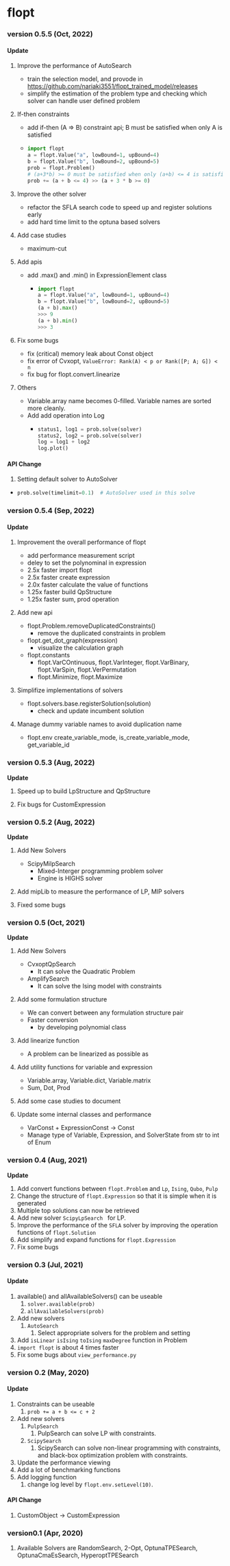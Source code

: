 # flopt


### version 0.5.5 (Oct, 2022)

#### Update

1. Improve the performance of AutoSearch
    - train the selection model, and provode in https://github.com/nariaki3551/flopt_trained_model/releases
    - simplify the estimation of the problem type and checking which solver can handle user defined problem

2. If-then constraints
    - add if-then (A => B) constraint api; B must be satisfied when only A is satisfied
    - ```python
      import flopt
      a = flopt.Value("a", lowBound=1, upBound=4)
      b = flopt.Value("b", lowBound=2, upBound=5)
      prob = flopt.Problem()
      # (a+3*b) >= 0 must be satisfied when only (a+b) <= 4 is satisfied
      prob += (a + b <= 4) >> (a + 3 * b >= 0)
      ```
2. Improve the other solver
    - refactor the SFLA search code to speed up and register solutions early
    - add hard time limit to the optuna based solvers

3. Add case studies
    - maximum-cut

4. Add apis
    - add .max() and .min() in ExpressionElement class
        - ```python
          import flopt
          a = flopt.Value("a", lowBound=1, upBound=4)
          b = flopt.Value("b", lowBound=2, upBound=5)
          (a + b).max()
          >>> 9
          (a + b).min()
          >>> 3
          ```

5. Fix some bugs
    - fix (critical) memory leak about Const object
    - fix error of Cvxopt, `ValueError: Rank(A) < p or Rank([P; A; G]) < n`
    - fix bug for flopt.convert.linearize

6. Others
    - Variable.array name becomes 0-filled. Variable names are sorted more cleanly.
    - Add add operation into Log
        - ```python
          status1, log1 = prob.solve(solver)
          status2, log2 = prob.solve(solver)
          log = log1 + log2
          log.plot()
          ```

#### API Change

1. Setting default solver to AutoSolver
  - ```python
    prob.solve(timelimit=0.1)  # AutoSolver used in this solve
    ```


### version 0.5.4 (Sep, 2022)

#### Update

1. Improvement the overall performance of flopt
    - add performance measurement script
    - deley to set the polynominal in expression
    - 2.5x faster import flopt
    - 2.5x faster create expression
    - 2.0x faster calculate the value of functions
    - 1.25x faster build QpStructure
    - 1.25x faster sum, prod operation

2. Add new api
    - flopt.Problem.removeDuplicatedConstraints()
        - remove the duplicated constraints in problem
    - flopt.get_dot_graph(expression)
        - visualize the calculation graph
    - flopt.constants
        - flopt.VarCOntinuous, flopt.VarInteger, flopt.VarBinary, flopt.VarSpin, flopt.VerPermutation
        - flopt.Minimize, flopt.Maximize

3. Simplifize implementations of solvers
    - flopt.solvers.base.registerSolution(solution)
        - check and update incumbent solution

4. Manage dummy variable names to avoid duplication name
    - flopt.env create_variable_mode, is_create_variable_mode, get_variable_id


### version 0.5.3 (Aug, 2022)

**Update**

1. Speed up to build LpStructure and QpStructure

2. Fix bugs for CustomExpression


### version 0.5.2 (Aug, 2022)

**Update**

1. Add New Solvers
    - ScipyMilpSearch
        - Mixed-Interger programming problem solver
        - Engine is HIGHS solver

2. Add mipLib to measure the performance of LP, MIP solvers

3. Fixed some bugs


### version 0.5 (Oct, 2021)

**Update**

1. Add New Solvers
    - CvxoptQpSearch
      - It can solve the Quadratic Problem
    - AmplifySearch
        - It can solve the Ising model with constraints

2. Add some formulation structure
    - We can convert between any formulation structure pair
    - Faster conversion
        - by developing polynomial class

3. Add linearize function
    - A problem can be linearized as possible as

4. Add utility functions for variable and expression
    - Variable.array, Variable.dict, Variable.matrix
    - Sum, Dot, Prod

5. Add some case studies to document

6. Update some internal classes and performance
    - VarConst + ExpressionConst → Const
    - Manage type of Variable, Expression, and SolverState from str to int of Enum



### version 0.4 (Aug, 2021)

**Update**

1. Add convert functions between `flopt.Problem` and `Lp`, `Ising`, `Qubo`, `Pulp`
2. Change the structure of `flopt.Expression` so that it is simple when it is generated
3. Multiple top solutions can now be retrieved
4. Add new solver `ScipyLpSearch ` for LP.
5. Improve the performance of the `SFLA` solver by improving the operation functions of `flopt.Solution`
6. Add simplify and expand functions for `flopt.Expression`
7. Fix some bugs



### version 0.3 (Jul, 2021)

#### Update

1. available() and allAvailableSolvers() can be useable
   1. `solver.available(prob)`
   2. `allAvailableSolvers(prob)`
2. Add new solvers
   1. `AutoSearch`
      1. Select appropriate solvers for the problem and setting
3. Add `isLinear` `isIsing` `toIsing` `maxDegree` function in Problem
4. `import flopt` is about 4 times faster
5. Fix some bugs about `view_performance.py`



### version 0.2 (May, 2020)

#### Update

1. Constraints can be useable
   1. `prob += a + b <= c + 2`
2. Add new solvers
   1. `PulpSearch`
      1. PulpSearch can solve LP with constraints.
   2. `ScipySearch`
      1. ScipySearch can solve non-linear programming with constraints, and black-box optimization problem with constraints.
3. Update the performance viewing
4. Add a lot of benchmarking functions
5. Add logging function
   1. change log level by `flopt.env.setLevel(10)`.


#### API Change

1. CustomObject → CustomExpression



### version0.1 (Apr, 2020)

1. Available Solvers are RandomSearch, 2-Opt, OptunaTPESearch, OptunaCmaEsSearch, HyperoptTPESearch


